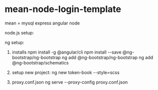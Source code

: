 # mean-node-login-template
mean = mysql express angular node

node.js setup:





ng setup:
  1) installs
     npm install -g @angular/cli
     npm install --save @ng-bootstrap/ng-bootstrap
     ng add @ng-bootstrap/ng-bootstrap
     ng add @ng-bootstrap/schematics

  2) setup new project:
     ng new token-book --style=scss


  3) proxy.conf.json
     ng serve --proxy-config proxy.conf.json
